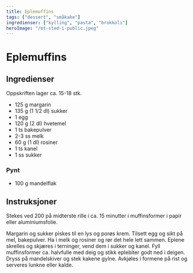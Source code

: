 ```yaml
---
title: Eplemuffins
tags: ["dessert", "småkake"]
ingredienser: ["kylling", "pasta", "brokkoli"]
heroImage: "/et-sted-i-public.jpeg"
---
```


# Eplemuffins

## Ingredienser

Oppskriften lager ca. 15-18 stk.

- 125 g margarin
- 135 g (1 1/2 dl) sukker
- 1 egg
- 120 g (2 dl) hvetemel
- 1 ts bakepulver
- 2-3 ss melk
- 60 g (1 dl) rosiner
- 1 ts kanel
- 1 ss sukker

### Pynt

- 100 g mandelflak

## Instruksjoner

Stekes ved 200 på midterste rille i ca. 15 minutter i muffinsformer i papir eller aluminiumsfolie.

Margarin og sukker piskes til en lys og porøs krem. Tilsett egg og sikt på mel, bakepulver. Ha i melk og rosiner og rør det hele lett sammen. Eplene skrelles og skjæres i terninger, vend dem i sukker og kanel. Fyll muffinsformer ca. halvfulle med deig og stikk eplebiter godt ned i deigen. Dryss på mandelskiver og stek kakene gylne. Avkjøles i formene på rist og serveres lunkne eller kalde.
